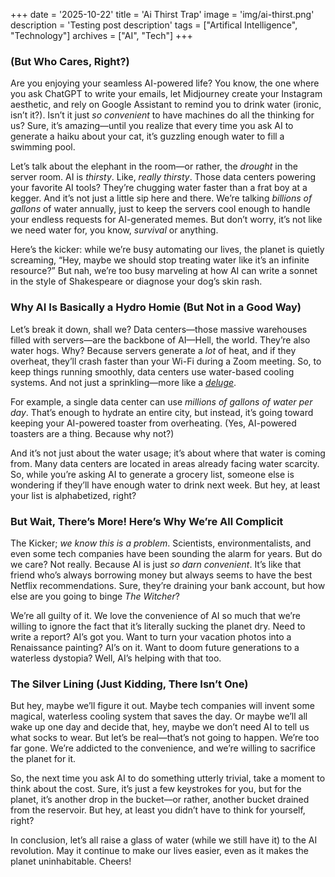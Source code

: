 +++
date = '2025-10-22'
title = 'Ai Thirst Trap'
image = 'img/ai-thirst.png'
description = 'Testing post description'
tags = ["Artifical Intelligence", "Technology"]
archives = ["AI", "Tech"]
+++

### **(But Who Cares, Right?)**

Are you enjoying your seamless AI-powered life? You know, the one where you ask ChatGPT to write your emails, let Midjourney create your Instagram aesthetic, and rely on Google Assistant to remind you to drink water (ironic, isn’t it?). Isn’t it just *so convenient* to have machines do all the thinking for us? Sure, it’s amazing—until you realize that every time you ask AI to generate a haiku about your cat, it’s guzzling enough water to fill a swimming pool.

Let’s talk about the elephant in the room—or rather, the *drought* in the server room. AI is *thirsty*. Like, *really thirsty*. Those data centers powering your favorite AI tools? They’re chugging water faster than a frat boy at a kegger. And it’s not just a little sip here and there. We’re talking *billions of gallons* of water annually, just to keep the servers cool enough to handle your endless requests for AI-generated memes. But don’t worry, it’s not like we need water for, you know, *survival* or anything.

Here’s the kicker: while we’re busy automating our lives, the planet is quietly screaming, “Hey, maybe we should stop treating water like it’s an infinite resource?” But nah, we’re too busy marveling at how AI can write a sonnet in the style of Shakespeare or diagnose your dog’s skin rash.

### **Why AI Is Basically a Hydro Homie (But Not in a Good Way)**

Let’s break it down, shall we? Data centers—those massive warehouses filled with servers—are the backbone of AI—Hell, the world. They’re also water hogs. Why? Because servers generate a *lot* of heat, and if they overheat, they’ll crash faster than your Wi-Fi during a Zoom meeting. So, to keep things running smoothly, data centers use water-based cooling systems. And not just a sprinkling—more like a [*deluge*](https://arxiv.org/abs/2304.03271).

For example, a single data center can use *millions of gallons of water per day*. That’s enough to hydrate an entire city, but instead, it’s going toward keeping your AI-powered toaster from overheating. (Yes, AI-powered toasters are a thing. Because why not?)

And it’s not just about the water usage; it’s about where that water is coming from. Many data centers are located in areas already facing water scarcity. So, while you’re asking AI to generate a grocery list, someone else is wondering if they’ll have enough water to drink next week. But hey, at least your list is alphabetized, right?

### **But Wait, There’s More! Here’s Why We’re All Complicit**

The Kicker; *we know this is a problem*. Scientists, environmentalists, and even some tech companies have been sounding the alarm for years. But do we care? Not really. Because AI is just *so darn convenient*. It’s like that friend who’s always borrowing money but always seems to have the best Netflix recommendations. Sure, they’re draining your bank account, but how else are you going to binge *The Witcher*?

We’re all guilty of it. We love the convenience of AI so much that we’re willing to ignore the fact that it’s literally sucking the planet dry. Need to write a report? AI’s got you. Want to turn your vacation photos into a Renaissance painting? AI’s on it. Want to doom future generations to a waterless dystopia? Well, AI’s helping with that too.

### **The Silver Lining (Just Kidding, There Isn’t One)**

But hey, maybe we’ll figure it out. Maybe tech companies will invent some magical, waterless cooling system that saves the day. Or maybe we’ll all wake up one day and decide that, hey, maybe we don’t need AI to tell us what socks to wear. But let’s be real—that’s not going to happen. We’re too far gone. We’re addicted to the convenience, and we’re willing to sacrifice the planet for it.

So, the next time you ask AI to do something utterly trivial, take a moment to think about the cost. Sure, it’s just a few keystrokes for you, but for the planet, it’s another drop in the bucket—or rather, another bucket drained from the reservoir. But hey, at least you didn’t have to think for yourself, right?

In conclusion, let’s all raise a glass of water (while we still have it) to the AI revolution. May it continue to make our lives easier, even as it makes the planet uninhabitable. Cheers!
